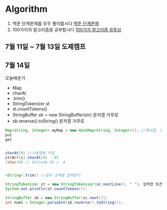 # Algorithm

1. 백준 단계문제를 모두 풀어봅시다
[백준 단계문제](https://www.acmicpc.net/step)
2. 100가지의 알고리즘을 공부합시다
[100가지 알고리즘 유튜브](https://www.youtube.com/watch?v=yMqDpW__fEo&list=PLVoihNyHW4xkm_KJ8_N8X7F6EQP4uSRyR)

## 7월 11일 ~ 7월 13일 도제캠프

## 7월 14일
오늘배운거
+ Map
+ charAt
+ .trim()
+ StringTokenizer st
+ st.countTokens()
+ StringBuffer sb = new StringBuffer(str) 문자열 거꾸로
+ sb.reverse().toString() 문자열 거꾸로

```JAVA
Map<String, Integer> myMap = new HashMap<String, Integer>(); //해쉬맵, 맵 사용법
put
get


charAt(0) //사용법을 익힘
strArr[i].charAt(0) - 65
(char)65 // Unicode 65 =  A


<String>.trim() //앞뒤 공백을 없애준다

StringTokenizer st = new StringTokenizer(sc.nextLine(), " "); 입력한 토큰?
System.out.println(st.countTokens());

StringBuffer sb = new StringBuffer(sc.next());
int num1 = Integer.parseInt(sb.reverse().toString());
```
